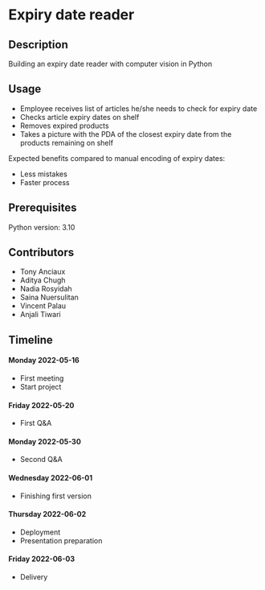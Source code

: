# Expiry date reader

## Description
Building an expiry date reader with computer vision in Python

## Usage
- Employee receives list of articles he/she needs to check for expiry date
- Checks article expiry dates on shelf
- Removes expired products
- Takes a picture with the PDA of the closest expiry date from the products remaining on shelf

Expected benefits compared to manual encoding of expiry dates:
- Less mistakes
- Faster process

## Prerequisites
Python version: 3.10

## Contributors
- Tony Anciaux  
- Aditya Chugh  
- Nadia Rosyidah  
- Saina Nuersulitan  
- Vincent Palau  
- Anjali Tiwari  

## Timeline
#### Monday 2022-05-16
- First meeting
- Start project
#### Friday 2022-05-20
- First Q&A
#### Monday 2022-05-30
- Second Q&A
#### Wednesday 2022-06-01
- Finishing first version
#### Thursday 2022-06-02
- Deployment
- Presentation preparation
#### Friday 2022-06-03
- Delivery
